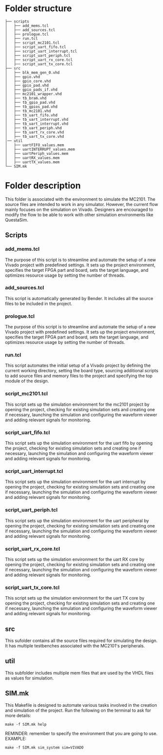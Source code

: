 # Folder structure
    ├── scripts
    │   ├── add_mems.tcl
    │   ├── add_sources.tcl
    │   ├── prologue.tcl
    │   ├── run.tcl
    │   ├── script_mc2101.tcl
    │   ├── script_uart_fifo.tcl
    │   ├── script_uart_interrupt.tcl
    │   ├── script_uart_periph.tcl
    │   ├── script_uart_rx_core.tcl
    │   ├── script_uart_tx_core.tcl
    ├── src
    │   ├── blk_mem_gen_0.vhd
    │   ├── gpio.vhd
    │   ├── gpio_core.vhd
    │   ├── gpio_pad.vhd
    │   ├── gpio_pads_if.vhd
    │   ├── mc2101_wrapper.vhd
    │   ├── tb_bram.vhd
    │   ├── tb_gpio_pad.vhd
    │   ├── tb_gpios_pad.vhd
    │   ├── tb_mc2101.vhd
    │   ├── tb_uart_fifo.vhd
    │   ├── tb_uart_interrupt.vhd
    │   ├── tb_uart_interrupt.vhd
    │   ├── tb_uart_periph.vhd
    │   ├── tb_uart_rx_core.vhd
    │   ├── tb_uart_tx_core.vhd
    │── util
    │   ├── uartFIFO_values.mem
    │   ├── uartINTERRUPT_values.mem
    │   ├── uartPeriph_values.mem
    │   ├── uartRX_values.mem
    │   ├── uartTX_values.mem
    └── SIM.mk


# Folder description 
This folder is associated with the environment to simulate the MC2101.
The source files are intended to work in any simulator. However, the current flow mainly focuses on the simulation on Vivado. 
Designers are encouraged to modify the flow to be able to work with other simulation environments like QuestaSim.

## Scripts
### add_mems.tcl
The purpose of this script is to streamline and automate the setup of a new Vivado project with predefined settings. It sets up the project environment, specifies the target FPGA part and board, sets the target language, and optimizes resource usage by setting the number of threads.
### add_sources.tcl
This script is automatically generated by Bender. It includes all the source files to be included in the project.
### prologue.tcl
The purpose of this script is to streamline and automate the setup of a new Vivado project with predefined settings. It sets up the project environment, specifies the target FPGA part and board, sets the target language, and optimizes resource usage by setting the number of threads.
### run.tcl
This script automates the initial setup of a Vivado project by defining the current working directory, setting the board type, sourcing additional scripts to add source files and memory files to the project and specifying the top module of the design.
### script_mc2101.tcl
This script sets up the simulation environment for the mc2101 project by opening the project, checking for existing simulation sets and creating one if necessary, launching the simulation and configuring the waveform viewer and adding relevant signals for monitoring.
### script_uart_fifo.tcl
This script sets up the simulation environment for the uart fifo by opening the project, checking for existing simulation sets and creating one if necessary, launching the simulation and configuring the waveform viewer and adding relevant signals for monitoring.
### script_uart_interrupt.tcl
This script sets up the simulation environment for the uart interrupt by opening the project, checking for existing simulation sets and creating one if necessary, launching the simulation and configuring the waveform viewer and adding relevant signals for monitoring.
### script_uart_periph.tcl
This script sets up the simulation environment for the uart peripheral by opening the project, checking for existing simulation sets and creating one if necessary, launching the simulation and configuring the waveform viewer and adding relevant signals for monitoring.
### script_uart_rx_core.tcl
This script sets up the simulation environment for the uart RX core by opening the project, checking for existing simulation sets and creating one if necessary, launching the simulation and configuring the waveform viewer and adding relevant signals for monitoring.
### script_uart_tx_core.tcl
This script sets up the simulation environment for the uart TX core by opening the project, checking for existing simulation sets and creating one if necessary, launching the simulation and configuring the waveform viewer and adding relevant signals for monitoring.
## src
This sufolder contains all the source files required for simulating the design. It has multiple testbenches associated with the MC2101's peripherals.

## util
This subfolder includes multiple mem files that are used by the VHDL files as values for simulation.

## SIM.mk
This Makefile is designed to automate various tasks involved in the creation and simulation of the project.
Run the following on the terminal to ask for more details:
```
make -f SIM.mk help
```
REMINDER: remember to specify the environment that you are going to use. 
EXAMPLE:
```
make -f SIM.mk sim_system sim=VIVADO
```



